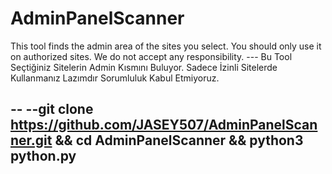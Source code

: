 # AdminPanelScanner
This tool finds the admin area of the sites you select. You should only use it on authorized sites. We do not accept any responsibility.        ---         Bu Tool Seçtiğiniz Sitelerin Admin Kısmını Buluyor. Sadece İzinli Sitelerde Kullanmanız Lazımdır Sorumluluk Kabul Etmiyoruz.





--                      --git clone https://github.com/JASEY507/AdminPanelScanner.git && cd AdminPanelScanner && python3 python.py
-

